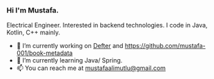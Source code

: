 ### Hi I'm Mustafa.

Electrical Engineer. Interested in backend technologies. I code in Java, Kotlin, C++ mainly.

- 🔭 I’m currently working on [Defter](https://github.com/mustafa-001/Defter) and https://github.com/mustafa-001/book-metadata
- 🌱 I’m currently learning Java/ Spring.
- 📫 You can reach me at mustafaalimutlu@gmail.com

